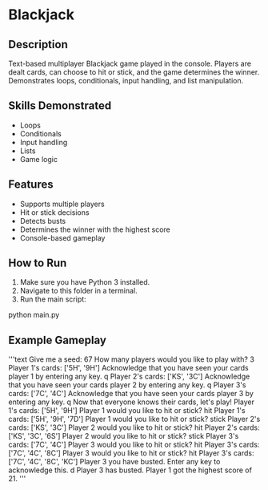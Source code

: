 # Blackjack

## Description
Text-based multiplayer Blackjack game played in the console. Players are dealt cards, can choose to hit or stick, and the game determines the winner. Demonstrates loops, conditionals, input handling, and list manipulation.

## Skills Demonstrated
- Loops
- Conditionals
- Input handling
- Lists
- Game logic

## Features
- Supports multiple players
- Hit or stick decisions
- Detects busts
- Determines the winner with the highest score
- Console-based gameplay

## How to Run
1. Make sure you have Python 3 installed.
2. Navigate to this folder in a terminal.
3. Run the main script:

python main.py

## Example Gameplay
'''text
Give me a seed: 67
How many players would you like to play with? 3
Player 1's cards: ['5H', '9H']
Acknowledge that you have seen your cards player 1 by entering any key. q
Player 2's cards: ['KS', '3C']
Acknowledge that you have seen your cards player 2 by entering any key. q
Player 3's cards: ['7C', '4C']
Acknowledge that you have seen your cards player 3 by entering any key. q
Now that everyone knows their cards, let's play!
Player 1's cards: ['5H', '9H']
Player 1 would you like to hit or stick? hit
Player 1's cards: ['5H', '9H', '7D']
Player 1 would you like to hit or stick? stick
Player 2's cards: ['KS', '3C']
Player 2 would you like to hit or stick? hit
Player 2's cards: ['KS', '3C', '6S']
Player 2 would you like to hit or stick? stick
Player 3's cards: ['7C', '4C']
Player 3 would you like to hit or stick? hit
Player 3's cards: ['7C', '4C', '8C']
Player 3 would you like to hit or stick? hit
Player 3's cards: ['7C', '4C', '8C', 'KC']
Player 3 you have busted. Enter any key to acknowledge this. d
Player 3 has busted.
Player 1 got the highest score of 21.
'''